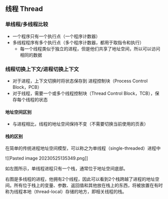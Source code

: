 ## 线程 Thread
### 单线程/多线程比较
- 一个程序只有一个执行点（一个程序计数器）
- 多线程程序有多个执行点（多个程序计数器，都用于取指令和执行）
	- 每一个线程类似于独立的进程，但是他们共享了地址空间，所以可以访问相同的数据

### 线程切换上下文/进程切换上下文
- 对于进程，上下文切换时将状态保存到 进程控制块（Process Control Block，PCB）
- 对于线程，需要一个或多个线程控制块（Thread Control Block，TCB），保存每个线程的状态

#### 地址空间区别
- 与进程相比，线程的地址空间保持不变（不需要切换当前使用的页表）

#### 栈的区别
在简单的传统进程地址空间模型，可以称之为单线程（single-threaded）进程中

![[Pasted image 20230525135349.png]]

如左图所示，单线程进程只有一个栈，通常位于地址空间底部。

右图是多线程的进程，他拥有2个线程，因此可以看到2个栈跨越了进程的地址空间。所有位于栈上的变量、参数、返回值和其他放在栈上的东西，将被放置在有时称为线程本地（thread-local）存储的地方，即相关线程的栈。